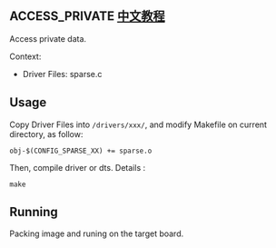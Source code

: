 ACCESS_PRIVATE [中文教程](https://biscuitos.github.io/blog/SPARSE_ACCESS_PRIVATE/)
----------------------------------

Access private data.

Context:

* Driver Files: sparse.c

## Usage

Copy Driver Files into `/drivers/xxx/`, and modify Makefile on current 
directory, as follow:

```
obj-$(CONFIG_SPARSE_XX) += sparse.o
```

Then, compile driver or dts. Details :

```
make
```

## Running

Packing image and runing on the target board.
